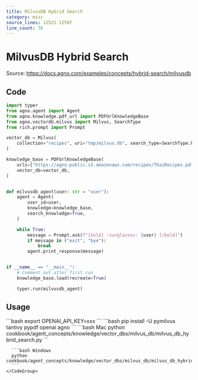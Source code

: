 ```yaml
---
title: MilvusDB Hybrid Search
category: misc
source_lines: 12521-12597
line_count: 76
---
```


# MilvusDB Hybrid Search
Source: https://docs.agno.com/examples/concepts/hybrid-search/milvusdb



## Code

```python cookbook/agent_concepts/knowledge/vector_dbs/milvus_db/milvus_db_hybrid_search.py
import typer
from agno.agent import Agent
from agno.knowledge.pdf_url import PDFUrlKnowledgeBase
from agno.vectordb.milvus import Milvus, SearchType
from rich.prompt import Prompt

vector_db = Milvus(
    collection="recipes", uri="tmp/milvus.db", search_type=SearchType.hybrid
)

knowledge_base = PDFUrlKnowledgeBase(
    urls=["https://agno-public.s3.amazonaws.com/recipes/ThaiRecipes.pdf"],
    vector_db=vector_db,
)


def milvusdb_agent(user: str = "user"):
    agent = Agent(
        user_id=user,
        knowledge=knowledge_base,
        search_knowledge=True,
    )

    while True:
        message = Prompt.ask(f"[bold] :sunglasses: {user} [/bold]")
        if message in ("exit", "bye"):
            break
        agent.print_response(message)


if __name__ == "__main__":
    # Comment out after first run
    knowledge_base.load(recreate=True)

    typer.run(milvusdb_agent)
```

## Usage

<Steps>
  <Snippet file="create-venv-step.mdx" />

  <Step title="Set your API key">
    ```bash
    export OPENAI_API_KEY=xxx
    ```
  </Step>

  <Step title="Install libraries">
    ```bash
    pip install -U pymilvus tantivy pypdf openai agno
    ```
  </Step>

  <Step title="Run Agent">
    <CodeGroup>
      ```bash Mac
      python cookbook/agent_concepts/knowledge/vector_dbs/milvus_db/milvus_db_hybrid_search.py
      ```

      ```bash Windows
      python cookbook/agent_concepts/knowledge/vector_dbs/milvus_db/milvus_db_hybrid_search.py
      ```
    </CodeGroup>
  </Step>
</Steps>


